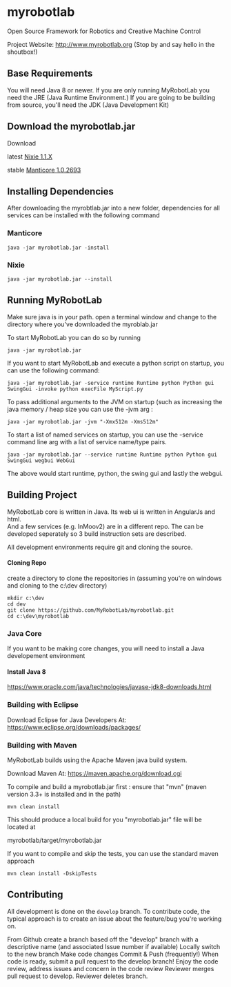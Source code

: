 myrobotlab
==========

Open Source Framework for Robotics and Creative Machine Control

Project Website: http://www.myrobotlab.org  (Stop by and say hello in the shoutbox!)

## Base Requirements

You will need Java 8 or newer.  If you are only running MyRobotLab you need the JRE (Java Runtime Environment.)  If you are going to be building from source, you'll need the JDK (Java Development Kit)

## Download the myrobotlab.jar
Download

latest [Nixie 1.1.X](http://build.myrobotlab.org:8080/job/myrobotlab/job/develop/lastSuccessfulBuild/artifact/target/myrobotlab.jar)

stable [Manticore 1.0.2693](https://github.com/MyRobotLab/myrobotlab/releases/tag/1.0.2693)

## Installing Dependencies

After downloading the myrobtlab.jar into a new folder, dependencies for all services can be installed with the following command 
### Manticore
`java -jar myrobotlab.jar -install`
### Nixie
`java -jar myrobotlab.jar --install`

## Running MyRobotLab

Make sure java is in your path. open a terminal window and change to the directory where you've downloaded the myroblab.jar

To start MyRobotLab you can do so by running

`java -jar myrobotlab.jar`

If you want to start MyRobotLab and execute a python script on startup, you can use the following command:

`java -jar myrobotlab.jar -service runtime Runtime python Python gui SwingGui -invoke python execFile MyScript.py`

To pass additional arguments to the JVM on startup (such as increasing the java memory / heap size you can use the -jvm arg : 

`java -jar myrobotlab.jar -jvm "-Xmx512m -Xms512m"`  

To start a list of named services on startup, you can use the -service command line arg with a list of service name/type pairs.

`java -jar myrobotlab.jar --service runtime Runtime python Python gui SwingGui wegbui WebGui` 

The above would start runtime, python, the swing gui and lastly the webgui.

## Building Project
MyRobotLab core is written in Java.  Its web ui is written in AngularJs and html.  
And a few services (e.g. InMoov2) are in a different repo.  The can be developed seperately so 3 build instruction sets are described.

All development environments require git and cloning the source.

#### Cloning Repo

create a directory to clone the repositories in  (assuming you're on windows and cloning to the c:\dev directory)

```dos
mkdir c:\dev
cd dev
git clone https://github.com/MyRobotLab/myrobotlab.git
cd c:\dev\myrobotlab
```

### Java Core
If you want to be making core changes, you will need to install a 
Java developement environment

#### Install Java 8
https://www.oracle.com/java/technologies/javase-jdk8-downloads.html

### Building with Eclipse
Download Eclipse for Java Developers At:
https://www.eclipse.org/downloads/packages/



### Building with Maven

MyRobotLab builds using the Apache Maven java build system.

Download Maven At:
https://maven.apache.org/download.cgi
 
To compile and build a myrobotlab.jar  first : ensure that "mvn" (maven version 3.3+ is installed and in the path)

`mvn clean install`  

This should produce a local build for you "myrobotlab.jar" file will be located at

myrobotlab/target/myrobotlab.jar   

If you want to compile and skip the tests, you can use the standard maven approach 

`mvn clean install -DskipTests`


## Contributing

All development is done on the `develop` branch.  To contribute code, the typical approach is to create an issue about the feature/bug you're working on.

From Github create a branch based off the "develop" branch with a descriptive name  (and associated Issue number if available)
Locally switch to the new branch 
Make code changes
Commit & Push (frequently!)
When code is ready, submit a pull request to the develop branch!
Enjoy the code review, address issues and concern in the code review
Reviewer merges pull request to develop.
Reviewer deletes branch.


